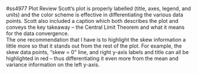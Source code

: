 #ss4977 Plot Review
Scott’s plot is properly labelled (title, axes, legend, and units) and the color scheme is effective in differentiating the various data points.  Scott also included a caption which both describes the plot and conveys the key takeaway – the Central Limit Theorem and what it means for the data convergence.
<br>	The one recommendation that I have is to highlight the skew information a little more so that it stands out from the rest of the plot.  For example, the skew data points, “skew = 0” line, and right y-axis labels and title can all be highlighted in red – thus differentiating it even more from the mean and variance information on the left y-axis.
